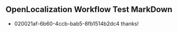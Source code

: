 ## OpenLocalization Workflow Test MarkDown
* 020021af-6b60-4ccb-bab5-8fb1514b2dc4 thanks!

<!--HONumber=Aug16_HO5-->


